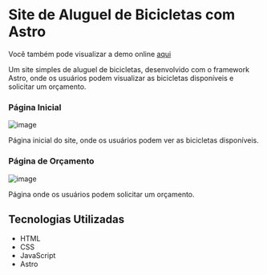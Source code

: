 # Site de Aluguel de Bicicletas com Astro
Você também pode visualizar a demo online [aqui](link-da-demo)

Um site simples de aluguel de bicicletas, desenvolvido com o framework Astro, onde os usuários podem visualizar as bicicletas disponíveis e solicitar um orçamento.

### Página Inicial
![image](https://github.com/Amanayaradev/Astro-Front-Bikcraft/assets/99840582/0cdc1c55-6daa-4a07-8e54-651038b21b24)

Página inicial do site, onde os usuários podem ver as bicicletas disponíveis.

### Página de Orçamento
![image](https://github.com/Amanayaradev/Astro-Front-Bikcraft/assets/99840582/96e2f344-1b65-42c9-9aee-8daff248c1e2)

Página onde os usuários podem solicitar um orçamento.

## Tecnologias Utilizadas

- HTML
- CSS
- JavaScript
- Astro

